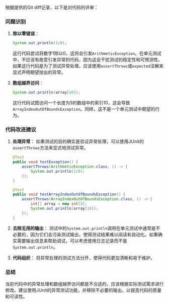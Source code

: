 根据提供的Git diff记录，以下是对代码的评审：

### 问题识别

1. **除以零错误**：
   ```java
   System.out.println(1/0);
   ```
   这行代码尝试将数字1除以0，这将会引发`ArithmeticException`。在单元测试中，不应该有故意引发异常的代码，因为这会干扰测试的稳定性和可预测性。如果这行代码是为了测试异常处理，应该使用`assertThrows`或`expected`注解来显式声明期望抛出的异常。

2. **数组越界访问**：
   ```java
   System.out.println(array[10]);
   ```
   这行代码试图访问一个长度为5的数组中的索引10，这会导致`ArrayIndexOutOfBoundsException`。同样，这不是一个单元测试中期望的行为。

### 代码改进建议

1. **处理异常**：
   如果测试的目的确实是验证异常处理，可以使用JUnit的`assertThrows`方法来显式地测试异常。

   ```java
   @Test
   public void testException() {
       assertThrows(ArithmeticException.class, () -> {
           System.out.println(1/0);
       });
   }

   @Test
   public void testArrayIndexOutOfBoundsException() {
       assertThrows(ArrayIndexOutOfBoundsException.class, () -> {
           int[] array = new int[5];
           System.out.println(array[10]);
       });
   }
   ```

2. **去除无用的输出**：
   测试中的`System.out.println`调用在单元测试中通常是不必要的，因为它们会污染测试输出，使得测试结果难以阅读和自动化。如果确实需要输出信息来帮助调试，可以考虑使用日志记录而不是`System.out.println`。

3. **代码组织**：
   将异常处理的测试方法分开，使得代码更加清晰和易于维护。

### 总结

当前代码中的异常处理和数组越界访问都是不合适的，应该根据实际测试需求进行修改。建议使用JUnit的异常测试功能，并移除不必要的输出，以提高代码的质量和可读性。